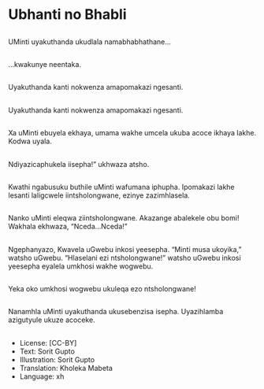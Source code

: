 # Ubhanti no Bhabli

##
UMinti uyakuthanda ukudlala
namabhabhathane…

##
…kwakunye neentaka.

##
Uyakuthanda kanti
nokwenza
amapomakazi ngesanti.

##
Uyakuthanda kanti
nokwenza
amapomakazi ngesanti.

##
Xa uMinti ebuyela
ekhaya, umama wakhe
umcela ukuba acoce
ikhaya lakhe. Kodwa
uyala.

##
Ndiyazicaphukela
iisepha!” ukhwaza
atsho.

##
Kwathi ngabusuku
buthile uMinti
wafumana iphupha.
Ipomakazi lakhe lesanti
laligcwele
iintsholongwane, ezinye
zazimhlasela.

##
Nanko uMinti eleqwa
ziintsholongwane.
Akazange abalekele
obu bomi! Wakhala
ekhwaza,
“Nceda…Nceda!”

##
Ngephanyazo, Kwavela
uGwebu inkosi
yeesepha. “Minti musa
ukoyika,” watsho
uGwebu.
“Hlaselani ezi
ntsholongwane!”
watsho uGwebu inkosi
yeesepha eyalela
umkhosi wakhe
wogwebu.

##
Yeka oko umkhosi
wogwebu ukuleqa ezo
ntsholongwane!

##
Nanamhla uMinti
uyakuthanda
ukusebenzisa isepha.
Uyazihlamba azigutyule
ukuze acoceke.

##
* License: [CC-BY]
* Text: Sorit Gupto
* Illustration: Sorit Gupto
* Translation: Kholeka Mabeta
* Language: xh
